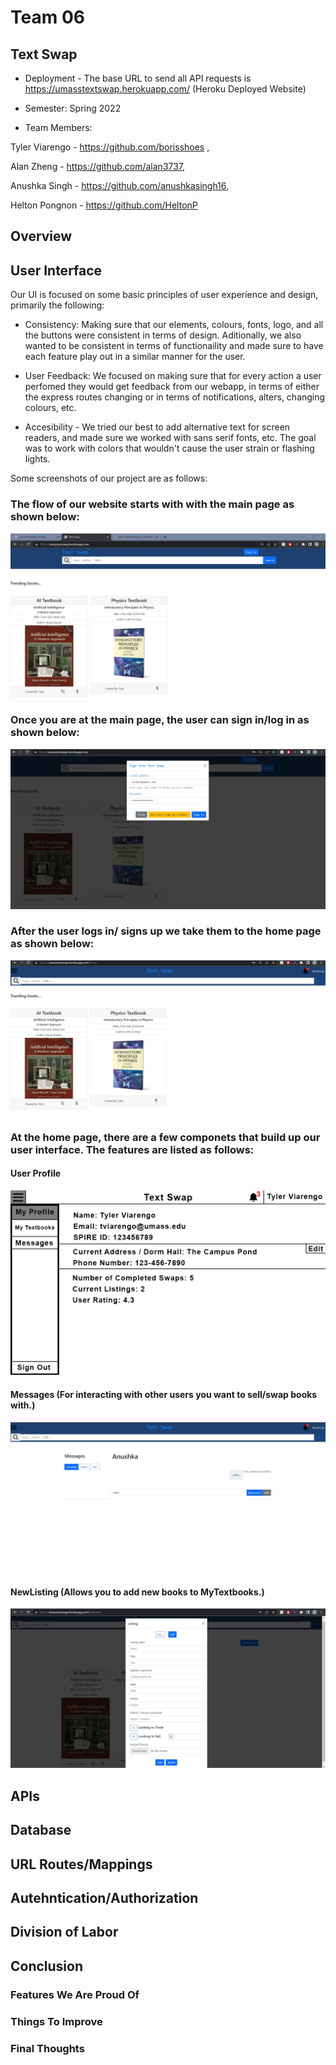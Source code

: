 # Team 06
## Text Swap

* Deployment - The base URL to send all API requests is https://umasstextswap.herokuapp.com/ (Heroku Deployed Website)

* Semester: Spring 2022

* Team Members: 

Tyler Viarengo - https://github.com/borisshoes ,

Alan Zheng - https://github.com/alan3737,

Anushka Singh - https://github.com/anushkasingh16,

Helton Pongnon - https://github.com/HeltonP

## Overview

## User Interface

Our UI is focused on some basic principles of user experience and design, primarily the following:

* Consistency: Making sure that our elements, colours, fonts, logo, and all the buttons were consistent in terms of design. Aditionally, we also wanted to be consistent in terms of functionaility and made sure to have each feature play out in a similar manner for the user.

* User Feedback: We focused on making sure that for every action a user perfomed they would get feedback from our webapp, in terms of either the express routes changing or in terms of notifications, alters, changing colours, etc. 

* Accesibility - We tried our best to add alternative text for screen readers, and made sure we worked with sans serif fonts, etc. The goal was to work with colors that wouldn't cause the user strain or flashing lights.

Some screenshots of our project are as follows:

### The flow of our website starts with with the **main page** as shown below:

<img src="https://github.com/anushkasingh16/team06/blob/781551953035a2485906535a3017950914ffc0a7/docs/screenshots/index.jpg">

### Once you are at the **main page**, the user can **sign in/log in** as shown below:

<img src="https://github.com/anushkasingh16/team06/blob/781551953035a2485906535a3017950914ffc0a7/docs/screenshots/login.jpg">

### After the user logs in/ signs up we take them to the **home page** as shown below:

<img src="https://github.com/anushkasingh16/team06/blob/781551953035a2485906535a3017950914ffc0a7/docs/screenshots/home.jpg">

### At the **home page**, there are a few componets that build up our user interface. The features are listed as follows:

#### User Profile 
<img src="https://github.com/anushkasingh16/team06/blob/main/docs/wireframes/Wireframes-Profile.png">

#### Messages (For interacting with other users you want to sell/swap books with.)
<img src="https://github.com/anushkasingh16/team06/blob/781551953035a2485906535a3017950914ffc0a7/docs/screenshots/messages.jpg">


#### NewListing (Allows you to add new books to **MyTextbooks**.)
<img src="https://github.com/anushkasingh16/team06/blob/781551953035a2485906535a3017950914ffc0a7/docs/screenshots/newlisting.jpg">


## APIs

## Database

## URL Routes/Mappings

## Autehntication/Authorization

## Division of Labor

## Conclusion

### Features We Are Proud Of

### Things To Improve

### Final Thoughts